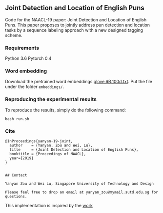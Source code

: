## Joint Detection and Location of English Puns

Code for the NAACL-19 paper: Joint Detection and Location of English Puns.
This paper proposes to jointly address pun detection and location tasks by a sequence labeling approach with a new designed tagging scheme.

### Requirements

Python 3.6
Pytorch 0.4

### Word embedding

Download the pretrained word embeddings [glove.6B.100d.txt]( https://nlp.stanford.edu/projects/glove/). Put the file under the folder `embeddings/`.

### Reproducing the experimental results
To reproduce the results, simply do the following command:

```
bash run.sh
```

### Cite 
```
@InProceedings{yanyan-19-joint,
  author    = {Yanyan, Zou and Wei, Lu},
  title     = {Joint Detection and Location of English Puns},
  booktitle = {Proceedings of NAACL},
  year={2019}
}
```
```

## Contact

Yanyan Zou and Wei Lu, Singapore University of Technology and Design

Please feel free to drop an email at yanyan_zou@mymail.sutd.edu.sg for questions.
```
This implementation is inspired by the [work](https://github.com/sgrvinod/a-PyTorch-Tutorial-to-Sequence-Labeling)


